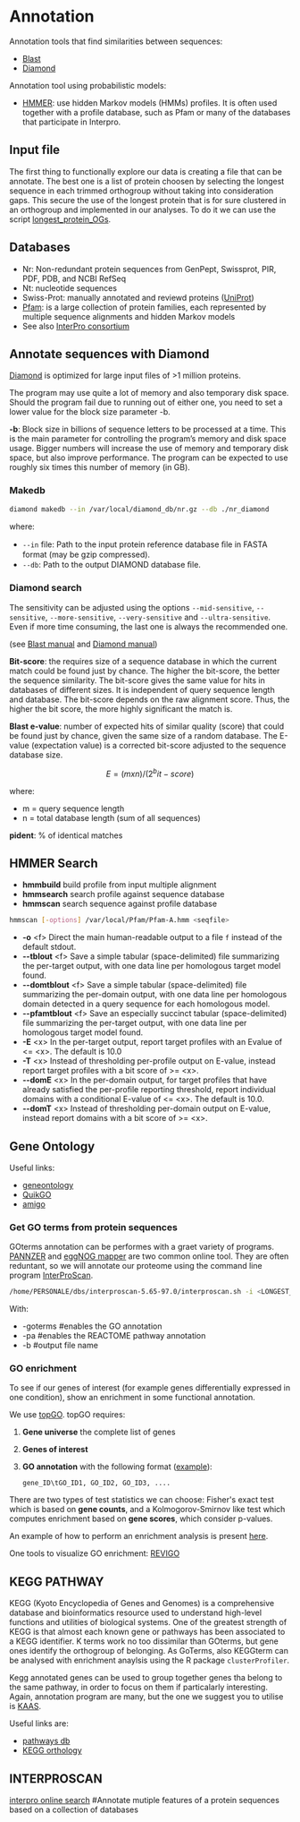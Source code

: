 # Annotation

Annotation tools that find similarities between sequences:

* [Blast](https://blast.ncbi.nlm.nih.gov/Blast.cgi)
* [Diamond](https://github.com/bbuchfink/diamond)

Annotation tool using probabilistic models:

* [HMMER](http://hmmer.org/): use hidden Markov models (HMMs) profiles. It is often used together with a profile database, such as Pfam or many of the databases that participate in Interpro.

## Input file

The first thing to functionally explore our data is creating a file that can be annotate. The best one is a list of protein choosen by selecting the longest sequence in each trimmed orthogroup without taking into consideration gaps. This secure the use of the longest protein that is for sure clustered in an orthogroup and implemented in our analyses. To do it we can use the script [longest_protein_OGs](./longest_protein_OG.sh).

## Databases

* Nr: Non-redundant protein sequences from GenPept, Swissprot, PIR, PDF, PDB, and NCBI RefSeq
* Nt: nucleotide sequences
* Swiss-Prot: manually annotated and reviewd proteins ([UniProt](https://www.uniprot.org/))
* [Pfam](http://pfam.xfam.org/): is a large collection of protein families, each represented by multiple sequence alignments and hidden Markov models
* See also [InterPro consortium](http://www.ebi.ac.uk/interpro/)

## Annotate sequences with Diamond

[Diamond](https://github.com/bbuchfink/diamond) is optimized for large input files of >1 million proteins.

The program may use quite a lot of memory and also temporary disk space. Should the program fail due to running out of either one, you need to set a lower value for the block size parameter -b.

**-b**: Block size in billions of sequence letters to be processed at a time. This is the main parameter for controlling the program’s memory and disk space usage. Bigger numbers will increase the use of memory and temporary disk space, but also improve performance. The program can be expected to use roughly six times this number of memory (in GB).

### Makedb

```bash
diamond makedb --in /var/local/diamond_db/nr.gz --db ./nr_diamond
```

where:

* `--in` file: Path to the input protein reference database ﬁle in FASTA format (may be gzip compressed).
* `--db`: Path to the output DIAMOND database ﬁle.

### Diamond search

The sensitivity can be adjusted using the options `--mid-sensitive`, `--sensitive`, `--more-sensitive`, `--very-sensitive` and `--ultra-sensitive`. Even if more time consuming, the last one is always the recommended one.

(see [Blast manual](https://www.ncbi.nlm.nih.gov/books/NBK279668/#usermanual.BLAST_search_strategies) and [Diamond manual](https://github.com/bbuchfink/diamond))

**Bit-score**: the requires size of a sequence database in which the current match could be found just by chance. The higher the bit-score, the better the sequence similarity. The bit-score gives the same value for hits in databases of different sizes. It is independent of query sequence length and database. The bit-score depends on the raw alignment score. Thus, the higher the bit score, the more highly significant the match is.

**Blast e-value**: number of expected hits of similar quality (score) that could be found just by chance, given the same size of a random database. The E-value (expectation value) is a corrected bit-score adjusted to the sequence database size.

```math
E = (m x n) / (2^bit-score)
```

where:

* m = query sequence length
* n = total database length (sum of all sequences)

**pident**:  % of identical matches

## HMMER Search

* **hmmbuild** build profile from input multiple alignment
* **hmmsearch** search profile against sequence database
* **hmmscan** search sequence against profile database

```bash
hmmscan [-options] /var/local/Pfam/Pfam-A.hmm <seqfile>
```

* **-o** \<f> Direct the main human-readable output to a file `f` instead of the default stdout.
* **--tblout** \<f> Save a simple tabular (space-delimited) file summarizing the per-target output, with one data line per homologous target model found.
* **--domtblout** \<f> Save a simple tabular (space-delimited) file summarizing the per-domain output, with one data line per homologous domain detected in a query sequence for each homologous model.
* **--pfamtblout** \<f> Save an especially succinct tabular (space-delimited) file summarizing the per-target output, with one data line per homologous target model found.
* **-E** \<x> In the per-target output, report target profiles with an Evalue of <= \<x>. The default is 10.0
* **-T** \<x> Instead of thresholding per-profile output on E-value, instead report target profiles with a bit score of >= \<x>.
* **--domE** \<x> In the per-domain output, for target profiles that have already satisfied the per-profile reporting threshold, report individual domains with a conditional E-value of <= \<x>. The default is 10.0.
* **--domT** \<x> Instead of thresholding per-domain output on E-value, instead report domains with a bit score of >= \<x>.

## Gene Ontology

Useful links:

* [geneontology](http://geneontology.org/)
* [QuikGO](https://www.ebi.ac.uk/QuickGO/)
* [amigo](http://amigo.geneontology.org/amigo)

### Get GO terms from protein sequences

GOterms annotation can be performes with a graet variety of programs. [PANNZER](http://ekhidna2.biocenter.helsinki.fi/sanspanz/) and [eggNOG mapper](http://eggnog-mapper.embl.de/) are two common online tool. They are often reduntant, so we will annotate our proteome using the command line program [InterProScan](https://interproscan-docs.readthedocs.io/en/latest/index.html).

```bash
/home/PERSONALE/dbs/interproscan-5.65-97.0/interproscan.sh -i <LONGEST_PROTEINS_INPUT> -goterms -pa -b <OUTPUT-FILE-BASE> -cpu <N_CPUS>
```

With:

* -goterms #enables the GO annotation
* -pa #enables the REACTOME pathway annotation
* -b #output file name

### GO enrichment

To see if our genes of interest (for example genes differentially expressed in one condition), show an enrichment in some functional annotation.

We use [topGO](https://bioconductor.org/packages/release/bioc/html/topGO.html). topGO requires:

1. **Gene universe** the complete list of genes
2. **Genes of interest**
3. **GO annotation** with the following format ([example](./go2genes.txt)):

    ```text
    gene_ID\tGO_ID1, GO_ID2, GO_ID3, ....
    ```

There are two types of test statistics we can choose: Fisher's exact test which is based on **gene counts**, and a Kolmogorov-Smirnov like test which computes enrichment based on **gene scores**, which consider p-values.

An example of how to perform an enrichment analysis is present [here](./GO_enrichment.R).

One tools to visualize GO enrichment: [REVIGO](http://revigo.irb.hr/)

## KEGG PATHWAY

KEGG (Kyoto Encyclopedia of Genes and Genomes) is a comprehensive database and bioinformatics resource used to understand high-level functions and utilities of biological systems. One of the greatest strength of KEGG is that almost each known gene or pathways has been associated to a KEGG identifier. K terms work no too dissimilar than GOterms, but gene ones identify the orthogroup of belonging. As GoTerms, also KEGGterm can be analysed with enrichment anaylsis using the R package `clusterProfiler`.

Kegg annotated genes can be used to group together genes tha belong to the same pathway, in order to focus on them if particalarly interesting. Again, annotation program are many, but the one we suggest you to utilise is [KAAS](https://www.genome.jp/kegg/kaas/).

Useful links are:

* [pathways db](https://www.genome.jp/kegg/)
* [KEGG orthology](https://www.genome.jp/kegg/ko.html)

## INTERPROSCAN
  
[interpro online search](https://www.ebi.ac.uk/interpro/search/sequence/) #Annotate mutiple features of a protein sequences based on a collection of databases
